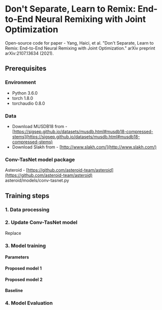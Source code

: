 # Don't Separate, Learn to Remix: End-to-End Neural Remixing with Joint Optimization
Open-source code for paper - Yang, Haici, et al. "Don't Separate, Learn to Remix: End-to-End Neural Remixing with Joint Optimization." arXiv preprint arXiv:2107.13634 (2021).
## Prerequisites
### Environment
- Python 3.6.0 <br>
- torch 1.8.0 <br>
- torchaudio 0.8.0 <br>

### Data
- Download MUSDB18 from - [https://sigsep.github.io/datasets/musdb.html#musdb18-compressed-stems](https://sigsep.github.io/datasets/musdb.html#musdb18-compressed-stems)
- Download Slakh from - [http://www.slakh.com/](http://www.slakh.com/)
### Conv-TasNet model package
Asteroid - [https://github.com/asteroid-team/asteroid](https://github.com/asteroid-team/asteroid)<br>
asteroid/models/conv-tasnet.py

## Training steps
### 1. Data processing

### 2. Update Conv-TasNet model
Replace 

### 3. Model training
#### Parameters

#### Proposed model 1
#### Proposed model 2
#### Baseline

### 4. Model Evaluation






